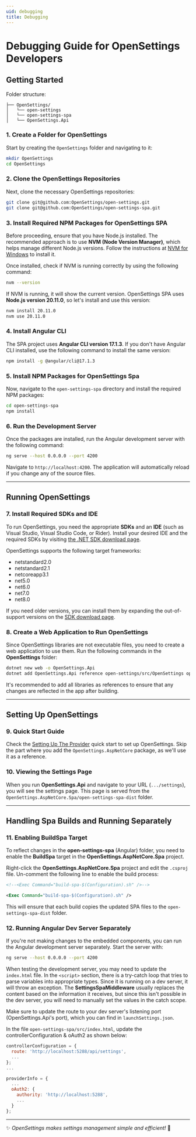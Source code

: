 ```yaml
---
uid: debugging
title: Debugging
---
```


# Debugging Guide for OpenSettings Developers

## Getting Started

Folder structure:

```
├── OpenSettings/
│   └── open-settings
│   └── open-settings-spa
│   └── OpenSettings.Api
```

### 1. Create a Folder for OpenSettings

Start by creating the `OpenSettings` folder and navigating to it:

```bash
mkdir OpenSettings
cd OpenSettings
```

### 2. Clone the OpenSettings Repositories
Next, clone the necessary OpenSettings repositories:

```bash
git clone git@github.com:OpenSettings/open-settings.git
git clone git@github.com:OpenSettings/open-settings-spa.git
```

### 3. Install Required NPM Packages for OpenSettings SPA
Before proceeding, ensure that you have Node.js installed. The recommended approach is to use **NVM (Node Version Manager)**, which helps manage different Node.js versions. Follow the instructions at [NVM for Windows](https://github.com/coreybutler/nvm-windows/releases) to install it.

Once installed, check if NVM is running correctly by using the following command:

```bash
nvm --version
```

If NVM is running, it will show the current version. OpenSettings SPA uses **Node.js version 20.11.0**, so let's install and use this version:

```bash
nvm install 20.11.0
nvm use 20.11.0
```

### 4. Install Angular CLI
The SPA project uses **Angular CLI version 17.1.3**. If you don't have Angular CLI installed, use the following command to install the same version:

```bash
npm install -g @angular/cli@17.1.3
```

### 5. Install NPM Packages for OpenSettings Spa
Now, navigate to the `open-settings-spa` directory and install the required NPM packages:

```bash
cd open-settings-spa
npm install
```

### 6. Run the Development Server
Once the packages are installed, run the Angular development server with the following command:

```bash
ng serve --host 0.0.0.0 --port 4200
```

Navigate to `http://localhost:4200`. The application will automatically reload if you change any of the source files.

---

## Running OpenSettings

### 7. Install Required SDKs and IDE
To run OpenSettings, you need the appropriate **SDKs** and an **IDE** (such as Visual Studio, Visual Studio Code, or Rider). Install your desired IDE and the required SDKs by visiting [the .NET SDK download page](https://dotnet.microsoft.com/en-us/download).

OpenSettings supports the following target frameworks:

- netstandard2.0
- netstandard2.1
- netcoreapp3.1
- net5.0
- net6.0
- net7.0
- net8.0

If you need older versions, you can install them by expanding the out-of-support versions on the [SDK download page](https://dotnet.microsoft.com/en-us/download/dotnet).

### 8. Create a Web Application to Run OpenSettings
Since OpenSettings libraries are not executable files, you need to create a web application to use them. Run the following commands in the **OpenSettings** folder:

```bash
dotnet new web -o OpenSettings.Api
dotnet add OpenSettings.Api reference open-settings/src/OpenSettings open-settings/src/OpenSettings.AspNetCore open-settings/src/OpenSettings.AspNetCore.Spa
```

It's recommended to add all libraries as references to ensure that any changes are reflected in the app after building.

---

## Setting Up OpenSettings

### 9. Quick Start Guide
Check the [Setting Up The Provider](quick-start-provider.md) quick start to set up OpenSettings. Skip the part where you add the `OpenSettings.AspNetCore` package, as we'll use it as a reference.

### 10. Viewing the Settings Page
When you run **OpenSettings.Api** and navigate to your URL (`.../settings`), you will see the settings page. This page is served from the `OpenSettings.AspNetCore.Spa/open-settings-spa-dist` folder.

---

## Handling Spa Builds and Running Separately

### 11. Enabling BuildSpa Target
To reflect changes in the **open-settings-spa** (Angular) folder, you need to enable the **BuildSpa** target in the **OpenSettings.AspNetCore.Spa** project.

Right-click the **OpenSettings.AspNetCore.Spa** project and edit the `.csproj` file. Un-comment the following line to enable the build process:

```xml
<!--<Exec Command="build-spa-$(Configuration).sh" />-->
```

```xml
<Exec Command="build-spa-$(Configuration).sh" />
```

This will ensure that each build copies the updated SPA files to the `open-settings-spa-dist` folder.

### 12. Running Angular Dev Server Separately
If you're not making changes to the embedded components, you can run the Angular development server separately. Start the server with:

```bash
ng serve --host 0.0.0.0 --port 4200
```

When testing the development server, you may need to update the `index.html` file. In the `<script>` section, there is a try-catch loop that tries to parse variables into appropriate types. Since it is running on a dev server, it will throw an exception. The **SettingsSpaMiddleware** usually replaces the content based on the information it receives, but since this isn't possible in the dev server, you will need to manually set the values in the catch scope.

Make sure to update the route to your dev server's listening port (OpenSettings.Api's port), which you can find in `launchSettings.json`.

In the file `open-settings-spa/src/index.html`, update the controllerConfiguration & oAuth2 as shown below:

```javascript
controllerConfiguration = {
  route: 'http://localhost:5288/api/settings',
  ...
};
...
```

```javascript
providerInfo = {
  ...
  oAuth2: {
    authority: 'http://localhost:5288',
    ...
  }
};
```

---

✨ *OpenSettings makes settings management simple and efficient!* 🚀